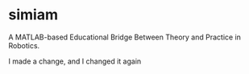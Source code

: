simiam
======

A MATLAB-based Educational Bridge Between Theory and Practice in Robotics.

I made a change, and I changed it again